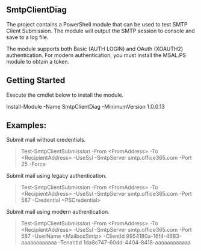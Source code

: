 ## SmtpClientDiag
The project contains a PowerShell module that can be used to test SMTP Client Submission. The module will output the SMTP session to console and save to a log file.

The module supports both Basic (AUTH LOGIN) and OAuth (XOAUTH2) authentication. For modern authentication, you must install the MSAL.PS module to obtain a token.

## Getting Started
Execute the cmdlet below to install the module.

  Install-Module -Name SmtpClientDiag -MinimumVersion 1.0.0.13
  
## Examples: 

Submit mail without credentials.
> Test-SmtpClientSubmission -From \<FromAddress\> -To \<RecipientAddress\> -UseSsl -SmtpServer smtp.office365.com -Port 25 -Force

Submit mail using legacy authentication.

> Test-SmtpClientSubmission -From \<FromAddress\> -To \<RecipientAddress\> -UseSsl -SmtpServer smtp.office365.com -Port 587 -Credential \<PSCredential\>

Submit mail using modern authentication.

> Test-SmtpClientSubmission -From \<FromAddress\> -To \<RecipientAddress\> -UseSsl -SmtpServer smtp.office365.com -Port 587 -UserName \<MailboxSmtp\> -ClientId 9954180a-16f4-4683-aaaaaaaaaaaa -TenantId 1da8c747-60dd-4404-8418-aaaaaaaaaaaa

